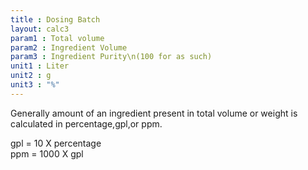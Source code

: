 ```yaml
---
title : Dosing Batch
layout: calc3
param1 : Total volume
param2 : Ingredient Volume
param3 : Ingredient Purity\n(100 for as such)
unit1 : Liter
unit2 : g
unit3 : "%"
---
```

Generally amount of an ingredient present in total volume or weight is calculated in percentage,gpl,or ppm.  

gpl = 10 X percentage   
ppm = 1000 X gpl

<script>  
    const inputs = document.querySelectorAll('.outlined-field input:not([readonly])');    
    inputs.forEach(input => {
      // Check on input
      input.addEventListener('input', () => {
        if (input.value) {
          input.closest('.outlined-field').classList.add('has-content');
        } else {
          input.closest('.outlined-field').classList.remove('has-content');
        }        
        // Auto-calculate on every input change
        calculate();
      });      
      // Check on page load
      if (input.value) {
        input.closest('.outlined-field').classList.add('has-content');
      }
    });

    // Calculate function 
    function calculate() {
      const totalVol = parseFloat(document.getElementById('param1').value) || 0;
      const ingradientVol = parseFloat(document.getElementById('param2').value) || 0;
      
      const ingradientPurity= parseFloat(document.getElementById('param3').value) || 0;
      //const param5 = parseFloat(document.getElementById('param5').value) || 0;
      
      // Example calculation: sum of all parameters
      // Replace this with your actual formula
      const result = (ingradientVol * ingradientPurity / 100) / totalVol
      
      document.getElementById('result').value = result.toFixed(2);
    }

</script>